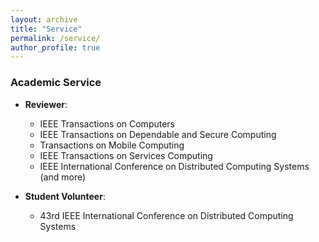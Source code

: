 ```yaml
---
layout: archive
title: "Service"
permalink: /service/
author_profile: true
---
```


### Academic Service

- **Reviewer**:
    - IEEE Transactions on Computers
    - IEEE Transactions on Dependable and Secure Computing
    - Transactions on Mobile Computing
    - IEEE Transactions on Services Computing
    - IEEE International Conference on Distributed Computing Systems (and more)

- **Student Volunteer**:
    - 43rd IEEE International Conference on Distributed Computing Systems
